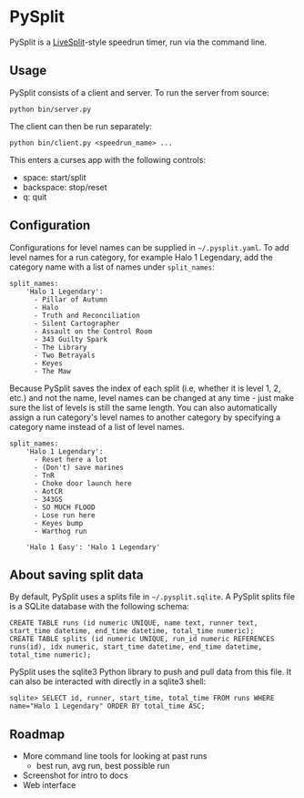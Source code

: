 # PySplit
PySplit is a [LiveSplit](https://github.com/LiveSplit/LiveSplit)-style speedrun timer, run via the command line.

## Usage
PySplit consists of a client and server. To run the server from source:

    python bin/server.py

The client can then be run separately:

    python bin/client.py <speedrun_name> ...

This enters a curses app with the following controls:
- space: start/split
- backspace: stop/reset
- q: quit

## Configuration
Configurations for level names can be supplied in `~/.pysplit.yaml`. To add level names for a run category, for example
Halo 1 Legendary, add the category name with a list of names under `split_names`:

    split_names:
        'Halo 1 Legendary':
          - Pillar of Autumn
          - Halo
          - Truth and Reconciliation
          - Silent Cartographer
          - Assault on the Control Room
          - 343 Guilty Spark
          - The Library
          - Two Betrayals
          - Keyes
          - The Maw

Because PySplit saves the index of each split (i.e, whether it is level 1, 2, etc.) and not the name, level names can
be changed at any time - just make sure the list of levels is still the same length. You can also automatically assign a
run category's level names to another category by specifying a category name instead of a list of level names.

    split_names:
        'Halo 1 Legendary':
          - Reset here a lot
          - (Don't) save marines
          - TnR
          - Choke door launch here
          - AotCR
          - 343GS
          - SO MUCH FLOOD
          - Lose run here
          - Keyes bump
          - Warthog run

        'Halo 1 Easy': 'Halo 1 Legendary'


## About saving split data
By default, PySplit uses a splits file in `~/.pysplit.sqlite`. A PySplit splits file is a SQLite database with the
following schema:

    CREATE TABLE runs (id numeric UNIQUE, name text, runner text, start_time datetime, end_time datetime, total_time numeric);
    CREATE TABLE splits (id numeric UNIQUE, run_id numeric REFERENCES runs(id), idx numeric, start_time datetime, end_time datetime, total_time numeric);

PySplit uses the sqlite3 Python library to push and pull data from this file. It can also be interacted with directly
in a sqlite3 shell:

    sqlite> SELECT id, runner, start_time, total_time FROM runs WHERE name="Halo 1 Legendary" ORDER BY total_time ASC;


## Roadmap
- More command line tools for looking at past runs
    - best run, avg run, best possible run
- Screenshot for intro to docs
- Web interface

